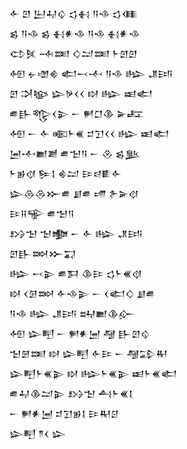 <div class='block'>
<div class='line'>𒅆 𒇻 𒌨𒄷𒌒 𒌓𒈬 𒀀𒈾 𒌓𒈪</div>
<div class='line'>𒌗 𒀀𒈾 𒌗 𒈬𒀭𒈾 𒀀𒈾 𒈬𒀭𒈾</div>
<div class='line'>𒌌𒍮 𒁄𒌅 𒄭𒁺𒌅 𒈨𒇻𒇻</div>
<div class='line'>𒅇 𒉡𒌝𒄯 𒅗𒁁𒋾 𒀀𒈾 𒈗 𒂗𒅀</div>
<div class='line'>𒇻 𒋫𒆧 𒇽𒃻𒌋𒌋 𒊭 𒈗 𒀜𒅗</div>
<div class='line'>𒌑𒃲𒈜𒌋𒉌 𒀸 𒂍𒆸𒆠 𒅕𒊐</div>
<div class='line'>𒅇 𒀸 𒅆 𒀩𒈨𒌍 𒄑𒋛𒌋𒌋 𒈗 𒀜𒅗</div>
<div class='line'>𒅁𒋾𒆤𒋢 𒌑𒈠𒀀 𒀸 𒊮 𒌗𒆥</div>
<div class='line'>𒈨𒂊𒋼 𒌉𒋙 𒄯𒁺 𒄿𒁀𒀾𒅆</div>
<div class='line'>𒇽𒁲𒁲𒁍𒌑 𒋗𒌑 𒋬 𒉿𒅕𒋼</div>
<div class='line'>𒄿𒍝𒊍 𒌑𒈠𒀀</div>
<div class='line'>𒋳𒈠 𒈠𒆟 𒀸 𒅆 𒈗 𒂗𒅀</div>
<div class='line'>𒇻𒃲𒇷𒁍𒍑</div>
<div class='line'>𒈗 𒁁𒉌 𒌑𒁕 𒆠𒄿 𒌓𒈨𒌍𒋼</div>
<div class='line'>𒊭 𒌋𒌆𒇷 𒅆𒈾𒉌 𒀸 𒌋𒅗𒄭 𒋗𒌑</div>
<div class='line'>𒀀𒈾 𒈗 𒂗𒅀 𒊻𒆤𒆠𒅎</div>
<div class='line'>𒅇 𒇽𒋃 𒀸 𒂍𒀭𒅁 𒆷 𒃲𒇻𒌒</div>
<div class='line'>𒈠𒇡𒌅 𒊭 𒇽𒋃 𒅆𒄿 𒀸 𒆷𒁉𒊑</div>
<div class='line'>𒇽𒋃𒈨𒌍𒉌 𒊭 𒈗𒈨𒌍𒉌 𒀜𒈨𒌍𒅗</div>
<div class='line'>𒌑𒄷𒆠𒁺𒉌 𒋳𒈠 𒋀𒈨𒌍𒋙</div>
<div class='line'>𒀸 𒂍𒀭𒅁 𒄑𒋛𒂊𒋙 𒄿𒊑𒆪</div>
<div class='line'>𒇽𒋃 𒈫𒌋 𒇽</div>
</div>